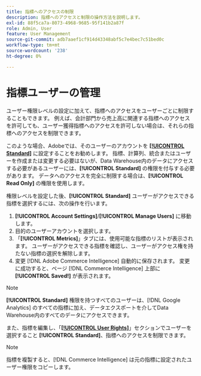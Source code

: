 ```yaml
---
title: 指標へのアクセスの制限
description: 指標へのアクセスと制限の操作方法を説明します。
exl-id: 88f5ca7a-8073-4968-9685-95f141b2a87f
role: Admin, User
feature: User Management
source-git-commit: adb7aaef1cf914d43348abf5c7e4bec7c51bed0c
workflow-type: tm+mt
source-wordcount: '238'
ht-degree: 0%

---
```


# 指標ユーザーの管理

ユーザー権限レベルの設定に加えて、指標へのアクセスをユーザーごとに制限することもできます。 例えば、会計部門から売上高に関連する指標へのアクセスを許可しても、ユーザー獲得指標へのアクセスを許可しない場合は、それらの指標へのアクセスを制限できます。

このような場合、Adobeでは、そのユーザーのアカウントを **[[!UICONTROL Standard]](../../administrator/user-management/user-management.md)** に設定することをお勧めします。 指標、計算列、統合またはユーザーを作成または変更する必要はないが、Data Warehouse内のデータにアクセスする必要があるユーザーには、**[!UICONTROL Standard]** の権限を付与する必要があります。 データへのアクセスを完全に制限する場合は、**[!UICONTROL Read Only]** の権限を使用します。

権限レベルを設定した後、**[!UICONTROL Standard]** ユーザーがアクセスできる指標を選択するには、次の操作を行います。

1. **[!UICONTROL Account Settings]**/**[!UICONTROL Manage Users]** に移動します。
1. 目的のユーザーアカウントを選択します。
1. 「**[!UICONTROL Metrics]**」タブには、使用可能な指標のリストが表示されます。 ユーザーがアクセスできる指標を確認し、ユーザーがアクセス権を持たない指標の選択を解除します。
1. 変更 [!DNL Adobe Commerce Intelligence] 自動的に保存されます。 変更に成功すると、ページ [!DNL Commerce Intelligence] 上部に **[!UICONTROL Saved!]** が表示されます。

>[!NOTE]
>
>**[!UICONTROL Standard]** 権限を持つすべてのユーザーは、[!DNL Google Analytics] のすべての指標に加え、データエクスポートを介してData Warehouse内のすべてのデータにアクセスできます。

また、指標を編集し、「**[[!UICONTROL User Rights]](../../data-user/reports/ess-manage-data-metrics.md)**」セクションでユーザーを選択すること **[!UICONTROL Standard]**、指標へのアクセスを制限できます。

>[!NOTE]
>
>指標を複製すると、[!DNL Commerce Intelligence] は元の指標に設定されたユーザー権限をコピーします。
